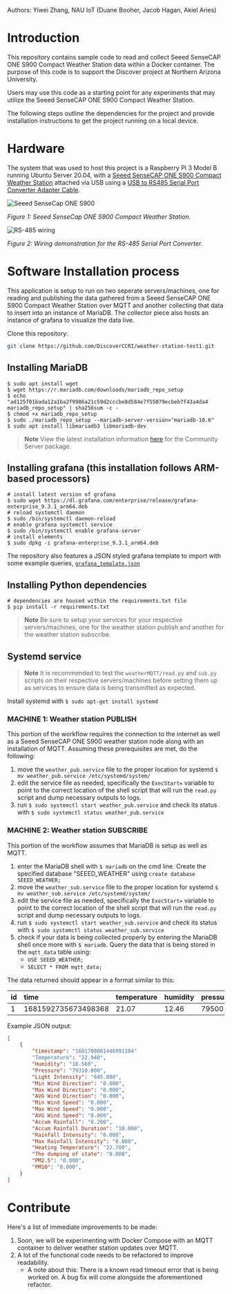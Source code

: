 Authors: Yiwei Zhang, NAU IoT (Duane Booher, Jacob Hagan, Akiel Aries)

# Introduction 
This repository contains sample code to read and collect Seeed SenseCAP ONE S900 Compact Weather Station data within a Docker container. The purpose of this code is to support the Discover project at Northern Arizona University.

Users may use this code as a starting point for any experiments that may utilize the Seeed SenseCAP ONE S900 Compact Weather Station.

The following steps outline the dependencies for the project and provide installation instructions to get the project running on a local device. 

# Hardware
The system that was used to host this project is a Raspberry Pi 3 Model B running Ubuntu Server 20.04, with a [Seeed SenseCAP ONE S900 Compact Weather Station](https://files.seeedstudio.com/products/101990784/SenseCAP%20ONE%20Compact%20Weather%20Sensor%20User%20Guide-v1.6.pdf) attached via USB using a [USB to RS485 Serial Port Converter Adapter Cable](https://www.amazon.com/Serial-Converter-Adapter-Supports-Windows/dp/B076WVFXN8/ref=asc_df_B076WVFXN8/?tag=hyprod-20&linkCode=df0&hvadid=309776868400&hvpos=&hvnetw=g&hvrand=15455232194279378143&hvpone=&hvptwo=&hvqmt=&hvdev=c&hvdvcmdl=&hvlocint=&hvlocphy=1013406&hvtargid=pla-486428615671&th=1).

![Seeed SenseCap ONE S900](images/sensecap-one-s900.png)

*Figure 1: Seeed SenseCap ONE S900 Compact Weather Station.*

![RS-485 wiring](images/RS-485-wiring.png)

*Figure 2: Wiring demonstration for the RS-485 Serial Port Converter.*

# Software Installation process
This application is setup to run on two seperate servers/machines, one for reading and publishing the data
gathered from a Seeed SenseCAP ONE S900 Compact Weather Station over MQTT and another collecting that data
to insert into an instance of MariaDB. The collector piece also hosts an instance of grafana to visualize 
the data live.

Clone this repository:
```bash
git clone https://github.com/DiscoverCCRI/weather-station-test1.git
```

## Installing MariaDB 
```
$ sudo apt install wget
$ wget https://r.mariadb.com/downloads/mariadb_repo_setup
$ echo "ad125f01bada12a1ba2f9986a21c59d2cccbe8d584e7f55079ecbeb7f43a4da4  mariadb_repo_setup" | sha256sum -c -
$ chmod +x mariadb_repo_setup
$ sudo ./mariadb_repo_setup --mariadb-server-version="mariadb-10.6"
$ sudo apt install libmariadb3 libmariadb-dev
```
> **Note** View the latest installation information [here](https://mariadb.com/docs/skysql/connect/programming-languages/c/install/)
for the Community Server package.

## Installing grafana (this installation follows ARM-based processors)
```
# install latest version of grafana
$ sudo wget https://dl.grafana.com/enterprise/release/grafana-enterprise_9.3.1_arm64.deb
# reload systemctl daemon
$ sudo /bin/systemctl daemon-reload
# enable grafana systemctl service
$ sudo /bin/systemctl enable grafana-server
# install elements
$ sudo dpkg -i grafana-enterprise_9.3.1_arm64.deb
```
The repository also features a JSON styled grafana template to import with some example 
queries, [`grafana_template.json`](https://github.com/DiscoverCCRI/weatherMQTT/blob/main/grafana_template.json)

## Installing Python dependencies
```
# dependencies are housed within the requirements.txt file
$ pip install -r requirements.txt
```
> **Note** Be sure to setup your services for your respective servers/machines, one for the weather station publish and another for
the weather station subscribe.

## Systemd service
> **Note** It is recommended to test the `weatherMQTT/read.py` and `sub.py` scripts on their respective servers/machines
before setting them up as services to ensure data is being transmitted as expected.

Install systemd with `$ sudo apt-get install systemd`


### **MACHINE 1: Weather station PUBLISH**
This portion of the workflow requires the connection to the internet as well as a Seeed SenseCAP ONE S900
weather station node along with an installation of MQTT. Assuming these prerequisites are met, do the following:
1. move the `weather_pub.service` file to the proper location for systemd
`$ mv weather_pub.service /etc/systemd/system/`
2. edit the service file as needed, specifically the `ExecStart=` variable to point to the correct location
of the shell script that will run the `read.py` script and dump necessary outputs to logs. 
3. run `$ sudo systemctl start weather_pub.service` and check its status with `$ sudo systemctl status weather_pub.service`

### **MACHINE 2: Weather station SUBSCRIBE**
This portion of the workflow assumes that MariaDB is setup as well as MQTT. 
1. enter the MariaDB shell with `$ mariadb` on the cmd line. Create the specified database "SEEED_WEATHER" using 
`create database SEEED_WEATHER;`
2. move the `weather_sub.service` file to the proper location for systemd
`$ mv weather_sub.service /etc/systemd/system/`
3. edit the service file as needed, specifically the `ExecStart=` variable to point to the correct location
of the shell script that will run the `read.py` script and dump necessary outputs to logs. 
4. run `$ sudo systemctl start weather_sub.service` and check its status with `$ sudo systemctl status weather_sub.service`
5. check if your data is being collected properly by entering the MariaDB shell once more with `$ mariadb`. Query the data
that is being stored in the `mqtt_data` table using:
    * `USE SEEED_WEATHER;`
    * `SELECT * FROM mqtt_data;`

The data returned should appear in a format similar to this:

|id|time|temperature|humidity|pressure|light_intensity|min_wind_direction|max_wind_direction|avg_wind_direction|min_wind_speed|max_wind_speed|avg_wind_speed|accum_rainfall|accum_rainfall_duration|rainfall_intensity|max_rainfall_intensity|heating_temperature|dumping_of_state|pm2_5|pm10|
|:----|:----|:----|:----|:----|:----|:----|:----|:----|:----|:----|:----|:----|:----|:----|:----|:----|:----|:----|:----|
|1|1681592735673498368|21.07|12.46|79500|370|0|0|0|0|0|0|0.2|10|0|0|21.35|0|2|2|


Example JSON output:
```json
[
    {
        "timestamp": "1681708081446991104"
        "Temperature": "22.940",
        "Humidity": "18.560",
        "Pressure": "79310.000",
        "Light Intensity": "645.000",
        "Min Wind Direction": "0.000",
        "Max Wind Direction": "0.000",
        "AVG Wind Direction": "0.000",
        "Min Wind Speed": "0.000",
        "Max Wind Speed": "0.000",
        "AVG Wind Speed": "0.000",
        "Accum Rainfall": "0.200",
        "Accum Rainfall Duration": "10.000",
        "Rainfall Intensity": "0.000",
        "Max Rainfall Intensity": "0.000",
        "Heating Temperature": "22.780",
        "The dumping of state": "0.000",
        "PM2.5": "0.000",
        "PM10": "0.000",
    }
]
```

# Contribute
Here's a list of immediate improvements to be made:
1. Soon, we will be experimenting with Docker Compose with an MQTT container to deliver weather station updates over MQTT.
2. A lot of the functional code needs to be refactored to improve readability.
    * A note about this: There is a known read timeout error that is being worked on. A bug fix will come alongside the aforementioned refactor.

